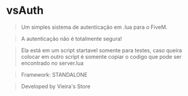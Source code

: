# vsAuth

> Um simples sistema de autenticação em .lua para o FiveM.

> A autenticação não é totalmente segura!

> Ela está em um script startavel somente para testes, caso queira colocar em outro script é somente copiar o codigo que pode ser encontrado no server.lua

> Framework: STANDALONE 

> Developed by Vieira's Store
